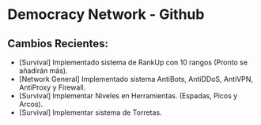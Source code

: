 # Democracy Network - Github

## Cambios Recientes:
 - [Survival] Implementado sistema de RankUp con 10 rangos (Pronto se añadirán más).
 - [Network General] Implementado sistema AntiBots, AntiDDoS, AntiVPN, AntiProxy y Firewall.
 - [Survival] Implementar Niveles en Herramientas. (Espadas, Picos y Arcos).
 - [Survival] Implementar sistema de Torretas.

